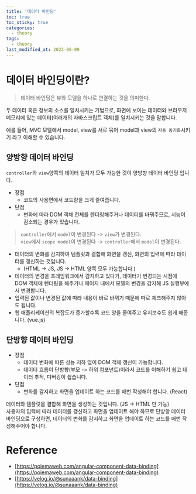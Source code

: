 ```yaml
---
title: '데이터 바인딩'
toc: true
toc_sticky: true
categories:
  - theory
tags:
  - theory
last_modified_at: 2023-08-09
---
```


# 데이터 바인딩이란?

> 데이터 바인딩은 뷰와 모델을 하나로 연결하는 것을 의미한다.

두 데이터 혹은 정보의 소스를 일치시키는 기법으로, 화면에 보이는 데이터와 브라우저 메모리에 있는 데이터(여러개의 자바스크립트 객체)를 일치시키는 것을 말합니다.

예를 들어, MVC 모델에서 model, view를 서로 묶어 model과 view의 `자동 동기화`시키기 라고 이해할 수 있습니다.

## 양방향 데이터 바인딩

`controller`와 `view`양쪽의 데이터 일치가 모두 가능한 것이 양방향 데이터 바인딩 입니다.

- 장점
  - 코드의 사용면에서 코드량을 크게 줄여줍니다.
- 단점
  - 변화에 따라 DOM 객체 전체를 렌더링해주거나 데이터를 바꿔주므로, 서능이 감소되는 경우가 있습니다.

> `controller`에서 `model`이 변경된다 -> `view`가 변경된다.  
> `view`에서 `scope model`이 변경된다 -> `controller`에서 `model`이 변경된다.

- 데이터의 변화를 감지하여 템플릿과 결합해 화면을 갱신, 화면의 입력에 따라 데이터를 갱신하는 것입니다.
  - (HTML -> JS, JS -> HTML 양쪽 모두 가능합니다.)
- 데이터의 변경을 프레임워크에서 감지하고 있다가, 데이터가 변경되는 시점에 DOM 객체에 렌더링을 해주거나 페이지 내에서 모델의 변경을 감지해 JS 실행부에서 변경합니다.
- 입력된 값이나 변경된 값에 따라 내용이 바로 바뀌기 때문에 따로 체크해주지 않아도 됩니다.
- 웹 애플리케이션의 복잡도가 증가할수록 코드 양을 줄여주고 유지보수도 쉽게 해줍니다. (vue.js)

## 단방향 데이터 바인딩

- 장점
  - 데이터 변화에 따른 성능 저하 없이 DOM 객체 갱신이 가능합니다.
  - 데이터 흐름이 단방향(부모 -> 하위 컴포넌트)이라서 코드를 이해하기 쉽고 데이터 추적, 디버깅이 쉽습니다.
- 단점
  - 변화를 감지하고 화면을 업데이트 하는 코드를 매번 작성해야 합니다. (React)

데이터와 템플릿을 결합해 화면을 생성하는 것입니다. (JS -> HTML 만 가능)  
사용자의 입력에 따라 데이터를 갱신하고 화면을 업데이트 해야 하므로 단방향 데이터 바인딩으로 구성하면, 데이터의 변화를 감지하고 화면을 업데이트 하는 코드를 매번 작성해주어야 합니다.

# Reference

- [https://poiemaweb.com/angular-component-data-binding](https://poiemaweb.com/angular-component-data-binding)
- [https://velog.io/@sunaaank/data-binding](https://velog.io/@sunaaank/data-binding)
